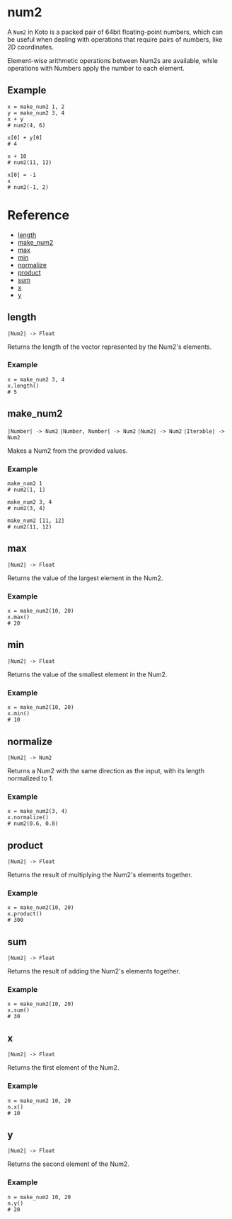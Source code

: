 # num2

A `Num2` in Koto is a packed pair of 64bit floating-point numbers,
which can be useful when dealing with operations that require pairs of numbers,
like 2D coordinates.

Element-wise arithmetic operations between Num2s are available,
while operations with Numbers apply the number to each element.

## Example

```koto
x = make_num2 1, 2
y = make_num2 3, 4
x + y
# num2(4, 6)

x[0] + y[0]
# 4

x + 10
# num2(11, 12)

x[0] = -1
x
# num2(-1, 2)
```

# Reference

- [length](#length)
- [make_num2](#make_num2)
- [max](#max)
- [min](#min)
- [normalize](#normalize)
- [product](#product)
- [sum](#sum)
- [x](#x)
- [y](#y)

## length

`|Num2| -> Float`

Returns the length of the vector represented by the Num2's elements.

### Example

```koto
x = make_num2 3, 4
x.length()
# 5
```

## make_num2

`|Number| -> Num2`
`|Number, Number| -> Num2`
`|Num2| -> Num2`
`|Iterable| -> Num2`

Makes a Num2 from the provided values.

### Example

```koto
make_num2 1
# num2(1, 1)

make_num2 3, 4
# num2(3, 4)

make_num2 [11, 12]
# num2(11, 12)
```

## max

`|Num2| -> Float`

Returns the value of the largest element in the Num2.

### Example

```koto
x = make_num2(10, 20)
x.max()
# 20
```

## min

`|Num2| -> Float`

Returns the value of the smallest element in the Num2.

### Example

```koto
x = make_num2(10, 20)
x.min()
# 10
```

## normalize

`|Num2| -> Num2`

Returns a Num2 with the same direction as the input,
with its length normalized to 1.

### Example

```koto
x = make_num2(3, 4)
x.normalize()
# num2(0.6, 0.8)
```

## product

`|Num2| -> Float`

Returns the result of multiplying the Num2's elements together.

### Example

```koto
x = make_num2(10, 20)
x.product()
# 300
```

## sum

`|Num2| -> Float`

Returns the result of adding the Num2's elements together.

### Example

```koto
x = make_num2(10, 20)
x.sum()
# 30
```

## x

`|Num2| -> Float`

Returns the first element of the Num2.

### Example

```koto
n = make_num2 10, 20
n.x()
# 10
```

## y

`|Num2| -> Float`

Returns the second element of the Num2.

### Example

```koto
n = make_num2 10, 20
n.y()
# 20
```
